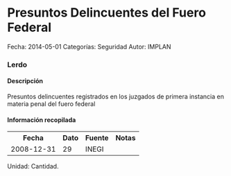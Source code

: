 Presuntos Delincuentes del Fuero Federal
=====

Fecha: 2014-05-01
Categorías: Seguridad
Autor: IMPLAN

### Lerdo

#### Descripción

Presuntos delincuentes registrados en los juzgados de primera instancia en materia penal del fuero federal

#### Información recopilada

<table class="table table-hover table-bordered">
  <tr><th>Fecha</th><th>Dato</th><th>Fuente</th><th>Notas</th></tr>
  <tr><td>2008-12-31</td><td>29</td><td>INEGI</td><td></td></tr>
</table>

Unidad: Cantidad.
